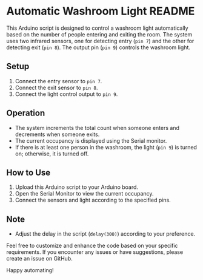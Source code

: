 # Automatic Washroom Light README

This Arduino script is designed to control a washroom light automatically based on the number of people entering and exiting the room. The system uses two infrared sensors, one for detecting entry (`pin 7`) and the other for detecting exit (`pin 8`). The output pin (`pin 9`) controls the washroom light.

## Setup
1. Connect the entry sensor to `pin 7`.
2. Connect the exit sensor to `pin 8`.
3. Connect the light control output to `pin 9`.

## Operation
- The system increments the total count when someone enters and decrements when someone exits.
- The current occupancy is displayed using the Serial monitor.
- If there is at least one person in the washroom, the light (`pin 9`) is turned on; otherwise, it is turned off.

## How to Use
1. Upload this Arduino script to your Arduino board.
2. Open the Serial Monitor to view the current occupancy.
3. Connect the sensors and light according to the specified pins.

## Note
- Adjust the delay in the script (`delay(300)`) according to your preference.

Feel free to customize and enhance the code based on your specific requirements. If you encounter any issues or have suggestions, please create an issue on GitHub.

Happy automating!
